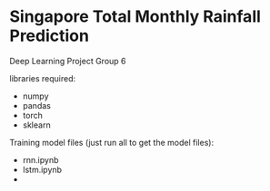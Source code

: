 # Singapore Total Monthly Rainfall Prediction 
Deep Learning Project Group 6

libraries required:
- numpy
- pandas
- torch
- sklearn

Training model files (just run all to get the model files):
- rnn.ipynb
- lstm.ipynb
-


